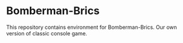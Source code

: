 # Bomberman-Brics
This repository contains environment for Bomberman-Brics. Our own version of classic console game.
